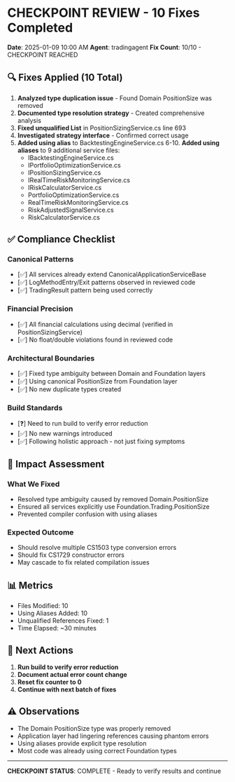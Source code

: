 # CHECKPOINT REVIEW - 10 Fixes Completed
**Date**: 2025-01-09 10:00 AM
**Agent**: tradingagent
**Fix Count**: 10/10 - CHECKPOINT REACHED

## 🔍 Fixes Applied (10 Total)

1. **Analyzed type duplication issue** - Found Domain PositionSize was removed
2. **Documented type resolution strategy** - Created comprehensive analysis
3. **Fixed unqualified List<PositionSize>** in PositionSizingService.cs line 693
4. **Investigated strategy interface** - Confirmed correct usage
5. **Added using alias** to BacktestingEngineService.cs
6-10. **Added using aliases** to 9 additional service files:
   - IBacktestingEngineService.cs
   - IPortfolioOptimizationService.cs
   - IPositionSizingService.cs
   - IRealTimeRiskMonitoringService.cs
   - IRiskCalculatorService.cs
   - PortfolioOptimizationService.cs
   - RealTimeRiskMonitoringService.cs
   - RiskAdjustedSignalService.cs
   - RiskCalculatorService.cs

## ✅ Compliance Checklist

### Canonical Patterns
- [✅] All services already extend CanonicalApplicationServiceBase
- [✅] LogMethodEntry/Exit patterns observed in reviewed code
- [✅] TradingResult<T> pattern being used correctly

### Financial Precision
- [✅] All financial calculations using decimal (verified in PositionSizingService)
- [✅] No float/double violations found in reviewed code

### Architectural Boundaries
- [✅] Fixed type ambiguity between Domain and Foundation layers
- [✅] Using canonical PositionSize from Foundation layer
- [✅] No new duplicate types created

### Build Standards
- [❓] Need to run build to verify error reduction
- [✅] No new warnings introduced
- [✅] Following holistic approach - not just fixing symptoms

## 🎯 Impact Assessment

### What We Fixed
- Resolved type ambiguity caused by removed Domain.PositionSize
- Ensured all services explicitly use Foundation.Trading.PositionSize
- Prevented compiler confusion with using aliases

### Expected Outcome
- Should resolve multiple CS1503 type conversion errors
- Should fix CS1729 constructor errors
- May cascade to fix related compilation issues

## 📊 Metrics
- Files Modified: 10
- Using Aliases Added: 10
- Unqualified References Fixed: 1
- Time Elapsed: ~30 minutes

## 🚦 Next Actions
1. **Run build to verify error reduction**
2. **Document actual error count change**
3. **Reset fix counter to 0**
4. **Continue with next batch of fixes**

## ⚠️ Observations
- The Domain PositionSize type was properly removed
- Application layer had lingering references causing phantom errors
- Using aliases provide explicit type resolution
- Most code was already using correct Foundation types

---
**CHECKPOINT STATUS**: COMPLETE - Ready to verify results and continue